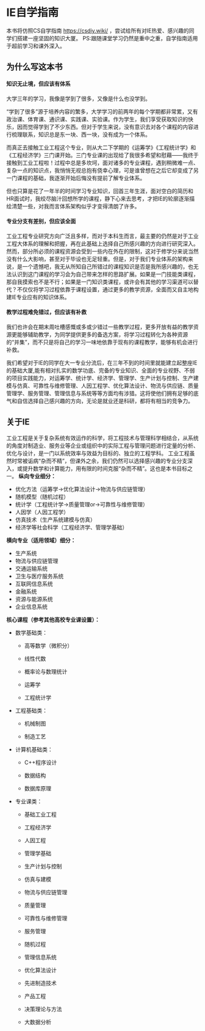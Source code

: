 # IE自学指南

本书将仿照CS自学指南 https://csdiy.wiki/ ，尝试给所有对IE热爱、感兴趣的同学们搭建一座坚固的知识大厦。
PS:跟随课堂学习仍然是重中之重，自学指南适用于超前学习和课外深入。

## 为什么写这本书

#### 知识无止境，但应该有体系

大学三年的学习，我像是学到了很多，又像是什么也没学到。

“学到了很多”源于培养内容的繁多，大学学习的前两年的每个学期都非常累，又有政治课、体育课、通识课、实践课、实验课。作为学生，我们享受获取知识的快乐，因而觉得学到了不少东西。但对于学生来说，没有意识去对各个课程的内容进行梳理联系，知识总是东一块、西一块，没有成为一个体系。

而真正去接触工业工程这个专业，则从大二下学期的《运筹学》《工程统计学》和《工程经济学》三门课开始。三门专业课的出现给了我很多希望和慰藉——我终于接触到工业工程啦！过程中总是多坎坷，面对诸多的专业课程，遇到稍微难一点、复杂一点的知识点，我悄悄无视总抱有侥幸心理，可是谁曾想在之后它却变成了另一门课程的基础，我逐渐开始后悔没有提前了解专业体系。

但也只算是花了一年半的时间学习专业知识，回首三年生涯，面对空白的简历和HR面试时，我绞尽脑汁回想所学的课程，静下心来去思考，才把IE的轮廓逐渐描绘清楚一些，对我而言体系架构似乎才变得清朗了许多。

#### 专业分支有差别，但应该全面

工业工程专业研究方向广泛且多样，而对于本科生而言，最主要的仍然是对于工业工程大体系的理解和把握，再在此基础上选择自己所感兴趣的方向进行研究深入。然而，部分所必须的课程资源会受到一些内在外在的限制，这对于修学分来说当然没有什么大影响，甚至对于毕设也无足轻重。但是，对于我们专业体系的架构来说，是一个遗憾吧，我无从所知自己所错过的课程知识是否是我所感兴趣的，也无法认识到这门课程的学习会为自己带来怎样的思路扩展。如果是一门技能类课程，那自我摸索也不是不行；如果是一门知识类课程，或许会有其他的学习渠道可以替代？不仅仅将学习过程依靠于课程设置，通过更多的教学资源，全面而又自主地构建IE专业应有的知识体系。

#### 教学过程难免错过，但应该有补救

我们也许会在期末周吐槽感慨或多或少错过一些教学过程，更多开放有益的教学资源更能够辅助教学，为同学提供更多的备选方案，将学习过程转化为各种资源的“并集”，而不只是将自己的学习一味地依靠于现有的课程教学，能够有机会进行补救。

我们希望对于IE的同学在大一专业分流后，在三年不到的时间里就能建立起整座IE的基础大厦,能有相对扎实的数学功底、完备的专业知识、全面的专业视野、不弱的项目实践能力，对运筹学、统计学、经济学、管理学、生产计划与控制、生产建模与仿真、可靠性与维修管理、人因工程学、优化算法设计、物流与供应链、质量管理学、服务管理、管理信息与系统等等方面均有涉猎。这将使他们拥有足够的底气和自信选择自己感兴趣的方向，无论是就业还是科研，都将有相当的竞争力。

## 关于IE

工业工程是关于复杂系统有效运作的科学，将工程技术与管理科学相结合，从系统的角度对制造业、服务业等企业或组织中的实际工程与管理问题进行定量的分析、优化与设计，是一门以系统效率与效益为目标的、独立的工程学科。
工业工程虽然时常被诟病“杂而不精”，但课外之余，我们仍然可以选择感兴趣的专业分支深入，或提升数学和计算能力，用有限的时间克服“杂而不精”。这也是本书目标之一。
**纵向专业细分：**

- 优化方法（运筹学->优化算法设计->物流与供应链管理）
- 随机模型（随机过程）
- 统计学（工程统计学->质量管理or->可靠性与维修管理）
- 人因学（人因工程学）
- 仿真技术（生产系统建模与仿真）
- 经济学等社会科学（工程经济学、管理学基础）

**横向专业（适用领域）细分：**

- 生产系统
- 物流与供应链管理
- 交通运输系统
- 卫生与医疗服务系统
- 互联网信息系统
- 金融系统
- 资源与能源系统
- 企业信息系统


**核心课程（参考其他高校专业课设置）：**

- 数学基础类：

  - 高等数学（微积分）

  - 线性代数

  - 概率论与数理统计

  - 运筹学

  - 工程统计学

- 工程基础类：

  - 机械制图

  - 制造工艺

- 计算机基础类：

  - C++程序设计

  - 数据结构

  - 数据库原理

- 专业课类：

  - 基础工业工程

  - 工程经济学

  - 人因工程

  - 管理学基础

  - 生产计划与控制

  - 仿真与建模

  - 物流与供应链管理

  - 质量管理

  - 可靠性与维修管理

  - 服务管理

  - 随机过程

  - 管理信息系统

  - 优化算法设计

  - 先进制造技术

  - 产品工程

  - 决策理论与方法

  - 大数据分析